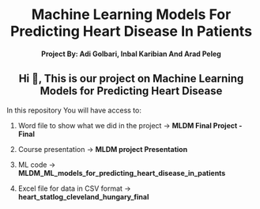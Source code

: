 <h1 align="center"> Machine Learning Models For Predicting Heart Disease In Patients </h1>
<p align="left">
</p>

<h4 align="center">Project By: Adi Golbari, Inbal Karibian And Arad Peleg</h4>

<h2 align="center">Hi 👋, This is our project on Machine Learning Models for Predicting Heart Disease  </h2>
<p align="left">
</p>

In this repository You will have access to: 

1. Word file to show what we did in the project ->  <strong>MLDM Final Project - Final</strong>

2. Course presentation -> <strong>MLDM project Presentation</strong> 

3. ML code -> <strong>MLDM_ML_models_for_predicting_heart_disease_in_patients</strong> 

4. Excel file for data in CSV format -> <strong>heart_statlog_cleveland_hungary_final</strong>



  



